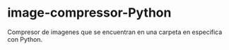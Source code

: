 # image-compressor-Python

Compresor de imagenes que se encuentran en una carpeta en especifica con Python.
